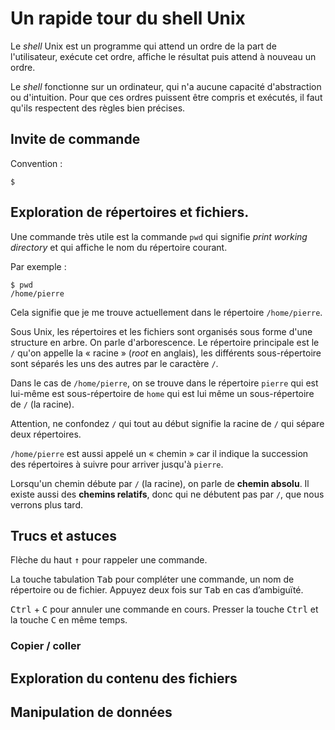 # Un rapide tour du shell Unix

Le *shell* Unix est un programme qui attend un ordre de la part de l'utilisateur, exécute cet ordre, affiche le résultat puis attend à nouveau un ordre.

Le *shell* fonctionne sur un ordinateur, qui n'a aucune capacité d'abstraction ou d'intuition. Pour que ces ordres puissent être compris et exécutés, il faut qu'ils respectent des règles bien précises.

## Invite de commande

Convention :
```
$
```

## Exploration de répertoires et fichiers.

Une commande très utile est la commande `pwd` qui signifie *print working directory* et qui affiche le nom du répertoire courant.

Par exemple :
```
$ pwd
/home/pierre
```
Cela signifie que je me trouve actuellement dans le répertoire `/home/pierre`.

Sous Unix, les répertoires et les fichiers sont organisés sous forme d'une structure en arbre. On parle d'arborescence. Le répertoire principale est le `/` qu'on appelle la « racine » (*root* en anglais), les différents sous-répertoire sont séparés les uns des autres par le caractère `/`.

Dans le cas de `/home/pierre`, on se trouve dans le répertoire `pierre` qui est lui-même est sous-répertoire de `home` qui est lui même un sous-répertoire de `/` (la racine).

Attention, ne confondez `/` qui tout au début signifie la racine de `/` qui sépare deux répertoires.

`/home/pierre` est aussi appelé un « chemin » car il indique la succession des répertoires à suivre pour arriver jusqu'à `pierre`.

Lorsqu'un chemin débute par `/` (la racine), on parle de **chemin absolu**. Il existe aussi des **chemins relatifs**, donc qui ne débutent pas par `/`, que nous verrons plus tard.

## Trucs et astuces

Flèche du haut <kbd>↑</kbd> pour rappeler une commande.

La touche tabulation <kbd>Tab</kbd> pour compléter une commande, un nom de répertoire ou de fichier. Appuyez deux fois sur <kbd>Tab</kbd> en cas d’ambiguïté.

<kbd>Ctrl</kbd> + <kbd>C</kbd> pour annuler une commande en cours. Presser la touche <kbd>Ctrl</kbd> et la touche <kbd>C</kbd> en même temps.

### Copier / coller




## Exploration du contenu des fichiers

## Manipulation de données
